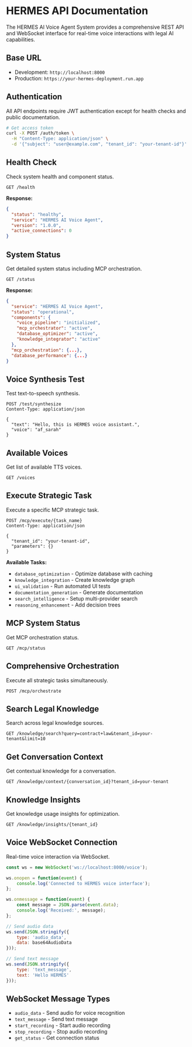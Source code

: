 


# HERMES API Documentation

The HERMES AI Voice Agent System provides a comprehensive REST API and WebSocket interface for real-time voice interactions with legal AI capabilities.

## Base URL
- Development: `http://localhost:8000`
- Production: `https://your-hermes-deployment.run.app`

## Authentication
All API endpoints require JWT authentication except for health checks and public documentation.

```bash
# Get access token
curl -X POST /auth/token \
  -H "Content-Type: application/json" \
  -d '{"subject": "user@example.com", "tenant_id": "your-tenant-id"}'
```
        


## Health Check
Check system health and component status.

```http
GET /health
```

**Response:**
```json
{
  "status": "healthy",
  "service": "HERMES AI Voice Agent",
  "version": "1.0.0",
  "active_connections": 0
}
```

## System Status
Get detailed system status including MCP orchestration.

```http
GET /status
```

**Response:**
```json
{
  "service": "HERMES AI Voice Agent",
  "status": "operational",
  "components": {
    "voice_pipeline": "initialized",
    "mcp_orchestrator": "active",
    "database_optimizer": "active",
    "knowledge_integrator": "active"
  },
  "mcp_orchestration": {...},
  "database_performance": {...}
}
```

## Voice Synthesis Test
Test text-to-speech synthesis.

```http
POST /test/synthesize
Content-Type: application/json

{
  "text": "Hello, this is HERMES voice assistant.",
  "voice": "af_sarah"
}
```

## Available Voices
Get list of available TTS voices.

```http
GET /voices
```
        


## Execute Strategic Task
Execute a specific MCP strategic task.

```http
POST /mcp/execute/{task_name}
Content-Type: application/json

{
  "tenant_id": "your-tenant-id",
  "parameters": {}
}
```

**Available Tasks:**
- `database_optimization` - Optimize database with caching
- `knowledge_integration` - Create knowledge graph
- `ui_validation` - Run automated UI tests
- `documentation_generation` - Generate documentation
- `search_intelligence` - Setup multi-provider search
- `reasoning_enhancement` - Add decision trees

## MCP System Status
Get MCP orchestration status.

```http
GET /mcp/status
```

## Comprehensive Orchestration
Execute all strategic tasks simultaneously.

```http
POST /mcp/orchestrate
```
        


## Search Legal Knowledge
Search across legal knowledge sources.

```http
GET /knowledge/search?query=contract+law&tenant_id=your-tenant&limit=10
```

## Get Conversation Context
Get contextual knowledge for a conversation.

```http
GET /knowledge/context/{conversation_id}?tenant_id=your-tenant
```

## Knowledge Insights
Get knowledge usage insights for optimization.

```http
GET /knowledge/insights/{tenant_id}
```
        


## Voice WebSocket Connection
Real-time voice interaction via WebSocket.

```javascript
const ws = new WebSocket('ws://localhost:8000/voice');

ws.onopen = function(event) {
    console.log('Connected to HERMES voice interface');
};

ws.onmessage = function(event) {
    const message = JSON.parse(event.data);
    console.log('Received:', message);
};

// Send audio data
ws.send(JSON.stringify({
    type: 'audio_data',
    data: base64AudioData
}));

// Send text message
ws.send(JSON.stringify({
    type: 'text_message', 
    text: 'Hello HERMES'
}));
```

## WebSocket Message Types
- `audio_data` - Send audio for voice recognition
- `text_message` - Send text message
- `start_recording` - Start audio recording
- `stop_recording` - Stop audio recording
- `get_status` - Get connection status
        